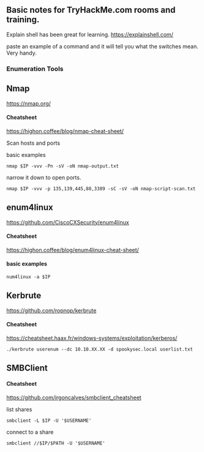 ## Basic notes for TryHackMe.com rooms and training.

Explain shell has been great for learning.
https://explainshell.com/

paste an example of a command and it will tell you what the switches mean. Very handy.

### Enumeration Tools

## Nmap
https://nmap.org/

#### Cheatsheet
https://highon.coffee/blog/nmap-cheat-sheet/

Scan hosts and ports

basic examples

```nmap $IP -vvv -Pn -sV -oN nmap-output.txt```

narrow it down to open ports.

```nmap $IP -vvv -p 135,139,445,88,3389 -sC -sV -oN nmap-script-scan.txt```

## enum4linux
https://github.com/CiscoCXSecurity/enum4linux

#### Cheatsheet
https://highon.coffee/blog/enum4linux-cheat-sheet/

#### basic examples

```num4linux -a $IP```

## Kerbrute
https://github.com/ropnop/kerbrute

#### Cheatsheet
https://cheatsheet.haax.fr/windows-systems/exploitation/kerberos/

```./kerbrute userenum --dc 10.10.XX.XX -d spookysec.local userlist.txt```

## SMBClient

#### Cheatsheet
https://github.com/irgoncalves/smbclient_cheatsheet

list shares

```smbclient -L $IP -U '$USERNAME'```

connect to a share

```smbclient //$IP/$PATH -U '$USERNAME'```
